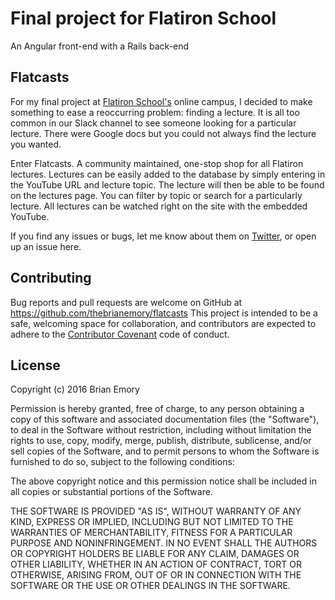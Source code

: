 # Final project for Flatiron School
An Angular front-end with a Rails back-end

## Flatcasts
For my final project at [Flatiron School's](http://www.flatironschoo.com) online campus, I decided to make something to ease a reoccurring problem: finding a lecture. It is all too common in our Slack channel to see someone looking for a particular lecture. There were Google docs but you could not always find the lecture you wanted.

Enter Flatcasts. A community maintained, one-stop shop for all Flatiron lectures. Lectures can be easily added to the database by simply entering in the YouTube URL and lecture topic. The lecture will then be able to be found on the lectures page. You can filter by topic or search for a particularly lecture. All lectures can be watched right on the site with the embedded YouTube.

If you find any issues or bugs, let me know about them on [Twitter](http://twitter.com/thebrianemory), or open up an issue here.

## Contributing

Bug reports and pull requests are welcome on GitHub at https://github.com/thebrianemory/flatcasts This project is intended to be a safe, welcoming space for collaboration, and contributors are expected to adhere to the [Contributor Covenant](http://contributor-covenant.org) code of conduct.

## License
Copyright (c) 2016 Brian Emory

Permission is hereby granted, free of charge, to any person obtaining
a copy of this software and associated documentation files (the
"Software"), to deal in the Software without restriction, including
without limitation the rights to use, copy, modify, merge, publish,
distribute, sublicense, and/or sell copies of the Software, and to
permit persons to whom the Software is furnished to do so, subject to
the following conditions:

The above copyright notice and this permission notice shall be
included in all copies or substantial portions of the Software.

THE SOFTWARE IS PROVIDED "AS IS", WITHOUT WARRANTY OF ANY KIND,
EXPRESS OR IMPLIED, INCLUDING BUT NOT LIMITED TO THE WARRANTIES OF
MERCHANTABILITY, FITNESS FOR A PARTICULAR PURPOSE AND
NONINFRINGEMENT. IN NO EVENT SHALL THE AUTHORS OR COPYRIGHT HOLDERS BE
LIABLE FOR ANY CLAIM, DAMAGES OR OTHER LIABILITY, WHETHER IN AN ACTION
OF CONTRACT, TORT OR OTHERWISE, ARISING FROM, OUT OF OR IN CONNECTION
WITH THE SOFTWARE OR THE USE OR OTHER DEALINGS IN THE SOFTWARE.
